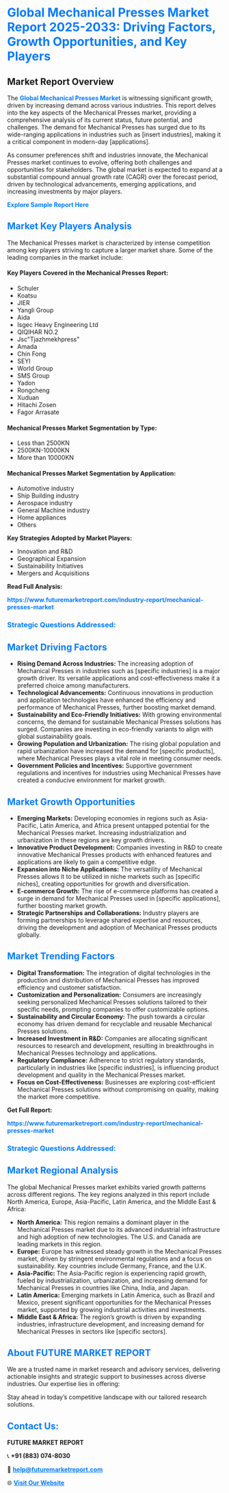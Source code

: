 <h1 style="color: #007BFF;">Global Mechanical Presses Market Report 2025-2033: Driving Factors, Growth Opportunities, and Key Players</h1>

<section id="overview">
<h2>Market Report Overview</h2>
<p>The <a href="https://www.futuremarketreport.com/industry-report/mechanical-presses-market" style="color: #007BFF; text-decoration: none;"><strong>Global Mechanical Presses Market</strong></a> is witnessing significant growth, driven by increasing demand across various industries. This report delves into the key aspects of the Mechanical Presses market, providing a comprehensive analysis of its current status, future potential, and challenges. The demand for Mechanical Presses has surged due to its wide-ranging applications in industries such as [insert industries], making it a critical component in modern-day [applications].</p>
<p>As consumer preferences shift and industries innovate, the Mechanical Presses market continues to evolve, offering both challenges and opportunities for stakeholders. The global market is expected to expand at a substantial compound annual growth rate (CAGR) over the forecast period, driven by technological advancements, emerging applications, and increasing investments by major players.</p>
</section>

<section id="overview">
<p><a href="https://www.futuremarketreport.com/request-sample/reportId=26524" style="color: #007BFF; text-decoration: none;"><strong>Explore Sample Report Here</strong></a></p>
</section>

<section id="key-players">
<h2 style="color: #007BFF;">Market Key Players Analysis</h2>
<p>The Mechanical Presses market is characterized by intense competition among key players striving to capture a larger market share. Some of the leading companies in the market include:</p>
<h4>Key Players Covered in the Mechanical Presses Report:</h4>
<ul><li>Schuler</li><li>Koatsu</li><li>JIER</li><li>Yangli Group</li><li>Aida</li><li>Isgec Heavy Engineering Ltd</li><li>QIQIHAR NO.2</li><li>Jsc&quot;Tjazhmekhpress&quot;</li><li>Amada</li><li>Chin Fong</li><li>SEYI</li><li>World Group</li><li>SMS Group</li><li>Yadon</li><li>Rongcheng</li><li>Xuduan</li><li>Hitachi Zosen</li><li>Fagor Arrasate</li></ul>
<h4>Mechanical Presses Market Segmentation by Type:</h4>
<ul><li>Less than 2500KN</li><li>2500KN-10000KN</li><li>More than 10000KN</li></ul>

<h4>Mechanical Presses Market Segmentation by Application:</h4>
<ul><li>Automotive industry</li><li>Ship Building industry</li><li>Aerospace industry</li><li>General Machine industry</li><li>Home appliances</li><li>Others</li></ul>
<p><strong>Key Strategies Adopted by Market Players:</strong></p>
<ul>
<li>Innovation and R&D</li>
<li>Geographical Expansion</li>
<li>Sustainability Initiatives</li>
<li>Mergers and Acquisitions</li>
</ul>
</section>

<section>
<p><strong>Read Full Analysis: </strong></p><a href="https://www.futuremarketreport.com/industry-report/mechanical-presses-market" style="color: #007BFF; text-decoration: none;"><strong>https://www.futuremarketreport.com/industry-report/mechanical-presses-market</strong></a>
<h3 style="color: #007BFF;">Strategic Questions Addressed:</h3>
</section>

<section id="driving-factors">
<h2 style="color: #007BFF;">Market Driving Factors</h2>
<ul>
<li><strong>Rising Demand Across Industries:</strong> The increasing adoption of Mechanical Presses in industries such as [specific industries] is a major growth driver. Its versatile applications and cost-effectiveness make it a preferred choice among manufacturers.</li>
<li><strong>Technological Advancements:</strong> Continuous innovations in production and application technologies have enhanced the efficiency and performance of Mechanical Presses, further boosting market demand.</li>
<li><strong>Sustainability and Eco-Friendly Initiatives:</strong> With growing environmental concerns, the demand for sustainable Mechanical Presses solutions has surged. Companies are investing in eco-friendly variants to align with global sustainability goals.</li>
<li><strong>Growing Population and Urbanization:</strong> The rising global population and rapid urbanization have increased the demand for [specific products], where Mechanical Presses plays a vital role in meeting consumer needs.</li>
<li><strong>Government Policies and Incentives:</strong> Supportive government regulations and incentives for industries using Mechanical Presses have created a conducive environment for market growth.</li>
</ul>
</section>

<section id="growth-opportunities">
<h2 style="color: #007BFF;">Market Growth Opportunities</h2>
<ul>
<li><strong>Emerging Markets:</strong> Developing economies in regions such as Asia-Pacific, Latin America, and Africa present untapped potential for the Mechanical Presses market. Increasing industrialization and urbanization in these regions are key growth drivers.</li>
<li><strong>Innovative Product Development:</strong> Companies investing in R&D to create innovative Mechanical Presses products with enhanced features and applications are likely to gain a competitive edge.</li>
<li><strong>Expansion into Niche Applications:</strong> The versatility of Mechanical Presses allows it to be utilized in niche markets such as [specific niches], creating opportunities for growth and diversification.</li>
<li><strong>E-commerce Growth:</strong> The rise of e-commerce platforms has created a surge in demand for Mechanical Presses used in [specific applications], further boosting market growth.</li>
<li><strong>Strategic Partnerships and Collaborations:</strong> Industry players are forming partnerships to leverage shared expertise and resources, driving the development and adoption of Mechanical Presses products globally.</li>
</ul>
</section>

<section id="trending-factors">
<h2 style="color: #007BFF;">Market Trending Factors</h2>
<ul>
<li><strong>Digital Transformation:</strong> The integration of digital technologies in the production and distribution of Mechanical Presses has improved efficiency and customer satisfaction.</li>
<li><strong>Customization and Personalization:</strong> Consumers are increasingly seeking personalized Mechanical Presses solutions tailored to their specific needs, prompting companies to offer customizable options.</li>
<li><strong>Sustainability and Circular Economy:</strong> The push towards a circular economy has driven demand for recyclable and reusable Mechanical Presses solutions.</li>
<li><strong>Increased Investment in R&D:</strong> Companies are allocating significant resources to research and development, resulting in breakthroughs in Mechanical Presses technology and applications.</li>
<li><strong>Regulatory Compliance:</strong> Adherence to strict regulatory standards, particularly in industries like [specific industries], is influencing product development and quality in the Mechanical Presses market.</li>
<li><strong>Focus on Cost-Effectiveness:</strong> Businesses are exploring cost-efficient Mechanical Presses solutions without compromising on quality, making the market more competitive.</li>
</ul>
</section>

<section>
<p><strong>Get Full Report: </strong></p><a href="https://www.futuremarketreport.com/industry-report/mechanical-presses-market" style="color: #007BFF; text-decoration: none;"><strong>https://www.futuremarketreport.com/industry-report/mechanical-presses-market</strong></a>
<h3 style="color: #007BFF;">Strategic Questions Addressed:</h3>
</section>


<section id="regional-analysis">
<h2 style="color: #007BFF;">Market Regional Analysis</h2>
<p>The global Mechanical Presses market exhibits varied growth patterns across different regions. The key regions analyzed in this report include North America, Europe, Asia-Pacific, Latin America, and the Middle East & Africa:</p>
<ul>
<li><strong>North America:</strong> This region remains a dominant player in the Mechanical Presses market due to its advanced industrial infrastructure and high adoption of new technologies. The U.S. and Canada are leading markets in this region.</li>
<li><strong>Europe:</strong> Europe has witnessed steady growth in the Mechanical Presses market, driven by stringent environmental regulations and a focus on sustainability. Key countries include Germany, France, and the U.K.</li>
<li><strong>Asia-Pacific:</strong> The Asia-Pacific region is experiencing rapid growth, fueled by industrialization, urbanization, and increasing demand for Mechanical Presses in countries like China, India, and Japan.</li>
<li><strong>Latin America:</strong> Emerging markets in Latin America, such as Brazil and Mexico, present significant opportunities for the Mechanical Presses market, supported by growing industrial activities and investments.</li>
<li><strong>Middle East & Africa:</strong> The region’s growth is driven by expanding industries, infrastructure development, and increasing demand for Mechanical Presses in sectors like [specific sectors].</li>
</ul>
</section>

<footer>
<h2 style="color: #007BFF;">About FUTURE MARKET REPORT</h2>
<p>We are a trusted name in market research and advisory services, delivering actionable insights and strategic support to businesses across diverse industries. Our expertise lies in offering:</p>

<p>Stay ahead in today’s competitive landscape with our tailored research solutions.</p>

<h2 style="color: #007BFF;">Contact Us:</h2>
<p><strong>FUTURE MARKET REPORT</strong></p>
<p>📞 <strong>+91 (883) 074-8030</strong></p>
<p>📧 <strong><a href="mailto:help@futuremarketreport.com" style="color: #007BFF;">help@futuremarketreport.com</a></strong></p>
<p>🌐 <strong><a href="https://www.futuremarketreport.com/" style="color: #007BFF;">Visit Our Website</a></strong></p>
</footer>